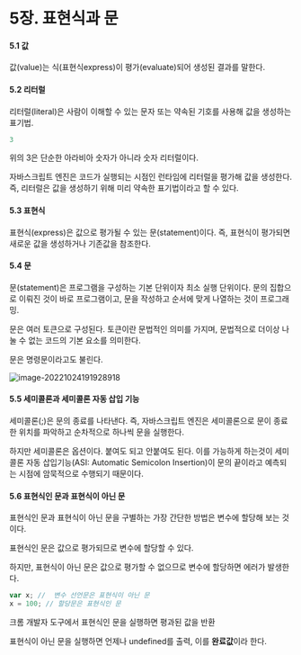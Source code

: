 # 5장. 표현식과 문

#### 5.1 값

값(value)는 식(표현식express)이 평가(evaluate)되어 생성된 결과를 말한다.



#### 5.2 리터럴

리터럴(literal)은 사람이 이해할 수 있는 문자 또는 약속된 기호를 사용해 값을 생성하는 표기법.

```javascript
3
```

위의 3은 단순한 아라비아 숫자가 아니라 숫자 리터럴이다.

자바스크립트 엔진은 코드가 실행되는 시점인 런타임에 리터럴을 평가해 값을 생성한다. 즉, 리터럴은 값을 생성하기 위해 미리 약속한 표기법이라고 할 수 있다.



#### 5.3 표현식

표현식(express)은 값으로 평가될 수 있는 문(statement)이다. 즉, 표현식이 평가되면 새로운 값을 생성하거나 기존값을 참조한다.



#### 5.4 문

문(statement)은 프로그램을 구성하는 기본 단위이자 최소 실행 단위이다. 문의 집합으로 이뤄진 것이 바로 프로그램이고, 문을 작성하고 순서에 맞게 나열하는 것이 프로그래밍.

문은 여러 토큰으로 구성된다. 토큰이란 문법적인 의미를 가지며, 문법적으로 더이상 나눌 수 없는 코드의 기본 요소를 의미한다. 

문은 명령문이라고도 불린다.

![image-20221024191928918](C:\Users\qlrqo\AppData\Roaming\Typora\typora-user-images\image-20221024191928918.png)



#### 5.5 세미콜론과 세미콜론 자동 삽입 기능

세미콜론(;)은 문의 종료를 나타낸다. 즉, 자바스크립트 엔진은 세미콜론으로 문이 종료한 위치를 파악하고 순차적으로 하나씩 문을 실행한다.

하지만 세미콜론은 옵션이다. 붙여도 되고 안붙여도 된다. 이를 가능하게 하는것이 세미콜론 자동 삽입기능(ASI: Automatic Semicolon Insertion)이 문의 끝이라고 예측되는 시점에 암묵적으로 수행되기 때문이다.



#### 5.6 표현식인 문과 표현식이 아닌 문

표현식인 문과 표현식이 아닌 문을 구별하는 가장 간단한 방법은 변수에 할당해 보는 것이다.

표현식인 문은 값으로 평가되므로 변수에 할당할 수 있다. 

하지만, 표현식이 아닌 문은 값으로 평가할 수 없으므로 변수에 할당하면 에러가 발생한다.

```javascript
var x; //  변수 선언문은 표현식이 아닌 문
x = 100; // 할당문은 표현식인 문
```



크롬 개발자 도구에서 표현식인 문을 실행하면 평과된 값을 반환

표현식이 아닌 문을 실행하면 언제나 undefined를 출력, 이를 **완료값**이라 한다.
